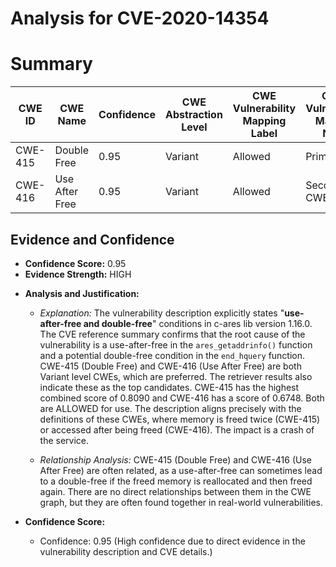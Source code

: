 # Analysis for CVE-2020-14354

# Summary
| CWE ID | CWE Name | Confidence | CWE Abstraction Level | CWE Vulnerability Mapping Label | CWE-Vulnerability Mapping Notes |
|---|---|---|---|---|---|
| CWE-415 | Double Free | 0.95 | Variant | Allowed | Primary CWE |
| CWE-416 | Use After Free | 0.95 | Variant | Allowed | Secondary CWE |

## Evidence and Confidence

*   **Confidence Score:** 0.95
*   **Evidence Strength:** HIGH

- **Analysis and Justification:**  
  - *Explanation:* The vulnerability description explicitly states "**use-after-free and double-free**" conditions in c-ares lib version 1.16.0. The CVE reference summary confirms that the root cause of the vulnerability is a use-after-free in the `ares_getaddrinfo()` function and a potential double-free condition in the `end_hquery` function. CWE-415 (Double Free) and CWE-416 (Use After Free) are both Variant level CWEs, which are preferred. The retriever results also indicate these as the top candidates. CWE-415 has the highest combined score of 0.8090 and CWE-416 has a score of 0.6748. Both are ALLOWED for use. The description aligns precisely with the definitions of these CWEs, where memory is freed twice (CWE-415) or accessed after being freed (CWE-416). The impact is a crash of the service.
  
  - *Relationship Analysis:* CWE-415 (Double Free) and CWE-416 (Use After Free) are often related, as a use-after-free can sometimes lead to a double-free if the freed memory is reallocated and then freed again. There are no direct relationships between them in the CWE graph, but they are often found together in real-world vulnerabilities.

- **Confidence Score:**  
  - Confidence: 0.95 (High confidence due to direct evidence in the vulnerability description and CVE details.)